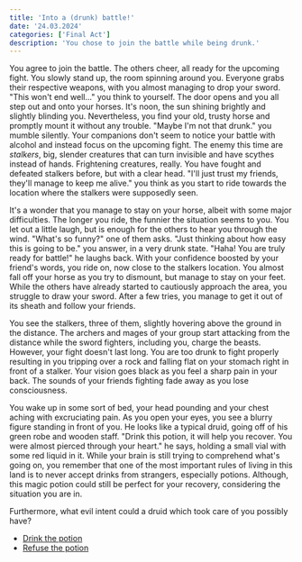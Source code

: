```yaml
---
title: 'Into a (drunk) battle!'
date: '24.03.2024'
categories: ['Final Act']
description: 'You chose to join the battle while being drunk.'
---
```


You agree to join the battle. The others cheer, all ready for the upcoming fight. You slowly stand 
up, the room spinning around you. Everyone grabs their respective weapons, with you almost managing 
to drop your sword. "This won't end well..." you think to yourself. The door opens and you all step 
out and onto your horses. It's noon, the sun shining brightly and slightly blinding you. 
Nevertheless, you find your old, trusty horse and promptly mount it without any trouble. "Maybe I'm 
not that drunk." you mumble silently. Your companions don't seem to notice your battle with alcohol
and instead focus on the upcoming fight. The enemy this time are _stalkers_, big, slender creatures
that can turn invisible and have scythes instead of hands. Frightening creatures, really. You have
fought and defeated stalkers before, but with a clear head. "I'll just trust my friends, they'll
manage to keep me alive." you think as you start to ride towards the location where the stalkers
were supposedly seen.

It's a wonder that you manage to stay on your horse, albeit with some major difficulties. The longer
you ride, the funnier the situation seems to you. You let out a little laugh, but is enough for the
others to hear you through the wind. "What's so funny?" one of them asks. "Just thinking about how
easy this is going to be." you answer, in a very drunk state. "Haha! You are truly ready for 
battle!" he laughs back. With your confidence boosted by your friend's words, you ride on, now close
to the stalkers location. You almost fall off your horse as you try to dismount, but manage to stay
on your feet. While the others have already started to cautiously approach the area, you struggle to
draw your sword. After a few tries, you manage to get it out of its sheath and follow your friends.

You see the stalkers, three of them, slightly hovering above the ground in the distance. The archers
and mages of your group start attacking from the distance while the sword fighters, including you,
charge the beasts. However, your fight doesn't last long. You are too drunk to fight properly
resulting in you tripping over a rock and falling flat on your stomach right in front of a stalker.
Your vision goes black as you feel a sharp pain in your back. The sounds of your friends fighting
fade away as you lose consciousness. 

You wake up in some sort of bed, your head pounding and your chest aching with excruciating pain. As
you open your eyes, you see a blurry figure standing in front of you. He looks like a typical druid,
going off of his green robe and wooden staff. "Drink this potion, it will help you recover. You were
almost pierced through your heart." he says, holding a small vial with some red liquid in it. While
your brain is still trying to comprehend what's going on, you remember that one of the most
important rules of living in this land is to never accept drinks from strangers, especially potions.
Although, this magic potion could still be perfect for your recovery, considering the situation you
are in. 

Furthermore, what evil intent could a druid which took care of you possibly have?

- [Drink the potion](final_act_drink_potion)
- [Refuse the potion](final_act_refuse_potion)
